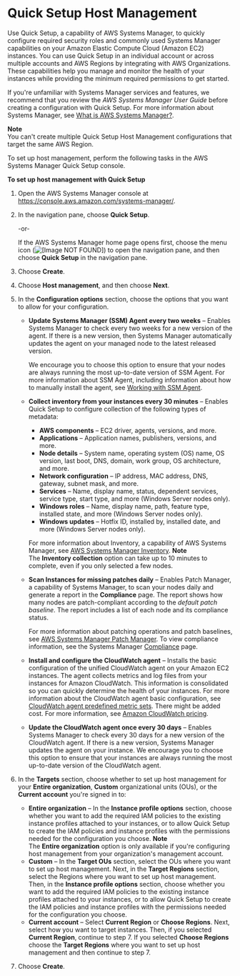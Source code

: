 # Quick Setup Host Management<a name="quick-setup-host-management"></a>

Use Quick Setup, a capability of AWS Systems Manager, to quickly configure required security roles and commonly used Systems Manager capabilities on your Amazon Elastic Compute Cloud \(Amazon EC2\) instances\. You can use Quick Setup in an individual account or across multiple accounts and AWS Regions by integrating with AWS Organizations\. These capabilities help you manage and monitor the health of your instances while providing the minimum required permissions to get started\. 

If you're unfamiliar with Systems Manager services and features, we recommend that you review the *AWS Systems Manager User Guide* before creating a configuration with Quick Setup\. For more information about Systems Manager, see [What is AWS Systems Manager?](what-is-systems-manager.md)\.

**Note**  
You can't create multiple Quick Setup Host Management configurations that target the same AWS Region\.

To set up host management, perform the following tasks in the AWS Systems Manager Quick Setup console\.

**To set up host management with Quick Setup**

1. Open the AWS Systems Manager console at [https://console\.aws\.amazon\.com/systems\-manager/](https://console.aws.amazon.com/systems-manager/)\.

1. In the navigation pane, choose **Quick Setup**\.

   \-or\-

   If the AWS Systems Manager home page opens first, choose the menu icon \(![\[Image NOT FOUND\]](http://docs.aws.amazon.com/systems-manager/latest/userguide/images/menu-icon-small.png)\) to open the navigation pane, and then choose **Quick Setup** in the navigation pane\.

1. Choose **Create**\.

1. Choose **Host management**, and then choose **Next**\.

1. In the **Configuration options** section, choose the options that you want to allow for your configuration\.
   + **Update Systems Manager \(SSM\) Agent every two weeks** – Enables Systems Manager to check every two weeks for a new version of the agent\. If there is a new version, then Systems Manager automatically updates the agent on your managed node to the latest released version\. 

     We encourage you to choose this option to ensure that your nodes are always running the most up\-to\-date version of SSM Agent\. For more information about SSM Agent, including information about how to manually install the agent, see [Working with SSM Agent](ssm-agent.md)\.
   + **Collect inventory from your instances every 30 minutes** – Enables Quick Setup to configure collection of the following types of metadata:
     + **AWS components** – EC2 driver, agents, versions, and more\.
     + **Applications** – Application names, publishers, versions, and more\.
     + **Node details** – System name, operating system \(OS\) name, OS version, last boot, DNS, domain, work group, OS architecture, and more\.
     + **Network configuration** – IP address, MAC address, DNS, gateway, subnet mask, and more\. 
     + **Services** – Name, display name, status, dependent services, service type, start type, and more \(Windows Server nodes only\)\.
     + **Windows roles** – Name, display name, path, feature type, installed state, and more \(Windows Server nodes only\)\.
     + **Windows updates** – Hotfix ID, installed by, installed date, and more \(Windows Server nodes only\)\.

     For more information about Inventory, a capability of AWS Systems Manager, see [AWS Systems Manager Inventory](systems-manager-inventory.md)\.
**Note**  
The **Inventory collection** option can take up to 10 minutes to complete, even if you only selected a few nodes\.
   + **Scan Instances for missing patches daily** – Enables Patch Manager, a capability of Systems Manager, to scan your nodes daily and generate a report in the **Compliance** page\. The report shows how many nodes are patch\-compliant according to the *default patch baseline*\. The report includes a list of each node and its compliance status\. 

     For more information about patching operations and patch baselines, see [AWS Systems Manager Patch Manager](systems-manager-patch.md)\. To view compliance information, see the Systems Manager [Compliance](https://console.aws.amazon.com/systems-manager/compliance) page\.
   + **Install and configure the CloudWatch agent** – Installs the basic configuration of the unified CloudWatch agent on your Amazon EC2 instances\. The agent collects metrics and log files from your instances for Amazon CloudWatch\. This information is consolidated so you can quickly determine the health of your instances\. For more information about the CloudWatch agent basic configuration, see [CloudWatch agent predefined metric sets](https://docs.aws.amazon.com/AmazonCloudWatch/latest/monitoring/create-cloudwatch-agent-configuration-file-wizard.html#cloudwatch-agent-preset-metrics)\. There might be added cost\. For more information, see [Amazon CloudWatch pricing](http://aws.amazon.com/cloudwatch/pricing/)\.
   + **Update the CloudWatch agent once every 30 days** – Enables Systems Manager to check every 30 days for a new version of the CloudWatch agent\. If there is a new version, Systems Manager updates the agent on your instance\. We encourage you to choose this option to ensure that your instances are always running the most up\-to\-date version of the CloudWatch agent\.

1. In the **Targets** section, choose whether to set up host management for your **Entire organization**, **Custom** organizational units \(OUs\), or the **Current account** you're signed in to:
   + **Entire organization** – In the **Instance profile options** section, choose whether you want to add the required IAM policies to the existing instance profiles attached to your instances, or to allow Quick Setup to create the IAM policies and instance profiles with the permissions needed for the configuration you choose\.
**Note**  
 The **Entire organization** option is only available if you're configuring host management from your organization's management account\.
   + **Custom** – In the **Target OUs** section, select the OUs where you want to set up host management\. Next, in the **Target Regions** section, select the Regions where you want to set up host management\. Then, in the **Instance profile options** section, choose whether you want to add the required IAM policies to the existing instance profiles attached to your instances, or to allow Quick Setup to create the IAM policies and instance profiles with the permissions needed for the configuration you choose\.
   + **Current account** – Select **Current Region** or **Choose Regions**\. Next, select how you want to target instances\. Then, if you selected **Current Region**, continue to step 7\. If you selected **Choose Regions** choose the **Target Regions** where you want to set up host management and then continue to step 7\.

1. Choose **Create**\.